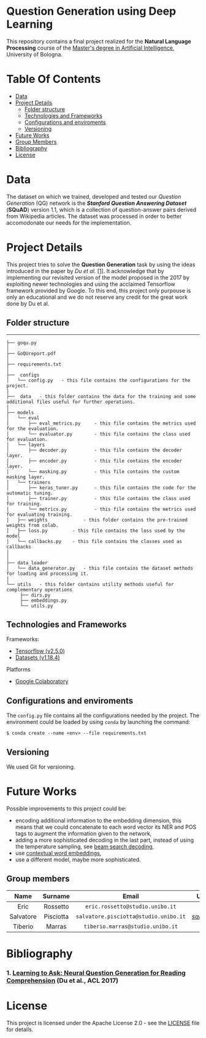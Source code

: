 # Question Generation using Deep Learning

This repository contains a final project realized for the **Natural Language Processing** course of the [Master's degree in Artificial Intelligence](https://corsi.unibo.it/2cycle/artificial-intelligence), University of Bologna.

# Table Of Contents

-  [Data](#data)
-  [Project Details](#project-details)
    -  [Folder structure](#folder-structure)
    -  [Technologies and Frameworks](#technologies-and-frameworks)
    -  [Configurations and enviroments](#configurations-and-enviroments)
    -  [Versioning](#versioning)
 -  [Future Works](#future-works)
 -  [Group Members](#group-members)
 -  [Bibliography](#bibliography)
 -  [License](#license)

# Data

The dataset on which we trained, developed and tested our *Question Generation* (QG) network is the ***Stanford Question Answering Dataset*** (**SQuAD**) version 1.1, which is a collection of question-answer pairs derived from Wikipedia articles. The dataset was processed in order to better accomodonate our needs for the implementation.

# Project Details

This project tries to solve the **Question Generation** task by using the ideas introduced in the paper by *Du et al.* [[1]](#1-learning-to-ask-neural-question-generation-for-reading-comprehensionhttpsaclanthologyorgp17-1123-du-et-al-acl-2017). It acknowledge that by implementing our revisited version of the model proposed in the 2017 by exploiting newer technologies and using the acclaimed Tensorflow framework provided by Google. To this end, this project only purpouse is only an educational and we do not reserve any credit for the great work done by Du et al.

## Folder structure
--------------

```
├── goqu.py
│
├── GoQUreport.pdf
│
├── requirements.txt
│
├──  configs
│   └── config.py   - this file contains the configurations for the project.
│
├──  data   - this folder contains the data for the training and some additional files useful for further operations.
│
├── models
│   └── eval
│       ├── eval_metrics.py     - this file contains the metrics used for the evaluation.
│       └── evaluator.py        - this file contains the class used for evaluation.
│   └── layers
│       ├── decoder.py          - this file contains the decoder layer.
│       ├── encoder.py          - this file contains the encoder layer.
│       └── masking.py          - this file contains the custom masking layer.
│   └── trainers
│       ├── keras_tuner.py      - this file contains the code for the automatic tuning.
│       ├── trainer.py          - this file contains the class used for training.
│       └── metrics.py          - this file contains the metrics used for evaluating training.
│   ├── weights             - this folder contains the pre-trained weights from colab.
│   ├── loss.py         - this file contains the loss used by the model
│   └── callbacks.py    - this file contains the classes used as callbacks
│
│
├── data_loader
│   └── data_generator.py   - this file contains the dataset methods for loading and processing it.
│
└── utils   - this folder contains utility methods useful for complementary operations
     ├── dirs.py
     ├── embeddings.py
     └── utils.py

```

## Technologies and Frameworks

Frameworks:
- [Tensorflow (v2.5.0)](https://www.tensorflow.org/)
- [Datasets (v1.18.4)](https://github.com/huggingface/datasets)

Platforms
- [Google Colaboratory]()

## Configurations and enviroments

The `config.py` file contains all the configurations needed by the project. The environment could be loaded by using `conda` by launching the command:
```shell
$ conda create --name <env> --file requirements.txt
```

## Versioning

We used Git for versioning.

# Future Works
Possible improvements to this project could be:
- encoding additional information to the embedding dimension, this means that we could concatenate to each word vector its NER and POS tags to augment the information given to the network,
- adding a more sophisticated decoding in the last part, instead of using the temperature sampling, see [beam search decoding](https://scholar.google.it/scholar?q=beam+search+decoding&hl=en&as_sdt=0&as_vis=1&oi=scholart),
- use [contextual word embeddings](https://scholar.google.it/scholar?hl=en&as_sdt=0%2C5&as_vis=1&q=contextual+word+embeddings&btnG=&oq=contextual+word),
- use a different model, maybe more sophisticated.

## Group members

|   Name    |  Surname      |                 Email                     |                       Username                            |
| :-------: | :-----------: | :---------------------------------------: | :-------------------------------------------------------: |
| Eric      |   Rossetto    | `eric.rossetto@studio.unibo.it`           |   [_erhtric_](https://github.com/Erhtric)                 |
| Salvatore |  Pisciotta    |    `salvatore.pisciotta@studio.unibo.it`  |   [_salvopisciotta_](https://github.com/SalvoPisciotta)   |
| Tiberio   |    Marras     |    `tiberio.marras@studio.unibo.it`       |   -                                                       |

# Bibliography

### 1. [Learning to Ask: Neural Question Generation for Reading Comprehension](https://aclanthology.org/P17-1123) (Du et al., ACL 2017)

# License

This project is licensed under the Apache License 2.0 - see the [LICENSE](./LICENSE) file for details.